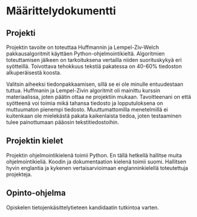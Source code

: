 # Määrittelydokumentti

## Projekti

Projektin tavoite on toteuttaa Huffmannin ja Lempel-Ziv-Welch pakkausalgoritmit käyttäen Python-ohjelmointikieltä.
Algoritmien toteuttamisen jälkeen on tarkoituksena vertailla niiden suorituskykyä eri syötteillä. Toivottava tehokkuus tekstiä pakatessa on 40-60% tiedoston alkuperäisestä koosta.

Valitsin aiheeksi tiedonpakkaamisen, sillä se ei ole minulle entuudestaan tuttua. Huffmanin ja Lempel-Zivin algoritmit oli mainittu kurssin materiaalissa, joten päätin ottaa ne projektiin mukaan.
Tavoitteenani on että syötteenä voi toimia mikä tahansa tiedosto ja lopputuloksena on muttuumaton pienempi tiedosto. Muuttumattomilla menetelmillä ei kuitenkaan ole mielekästä pakata kaikenlaista tiedoa, joten testaaminen tulee painottumaan pääosin tekstitiedostoihin.

## Projektin kielet

Projektin ohjelmointikielenä toimii Python. En tällä hetkellä hallitse muita ohjelmointikieliä. Koodin ja dokumentaation kielenä toimii suomi. Hallitsen hyvin englantia ja kykenen vertaisarvioimaan englanninkielellä toteutettuja projekteja.

## Opinto-ohjelma

Opiskelen tietojenkäsittelytieteen kandidaatin tutkintoa varten.
